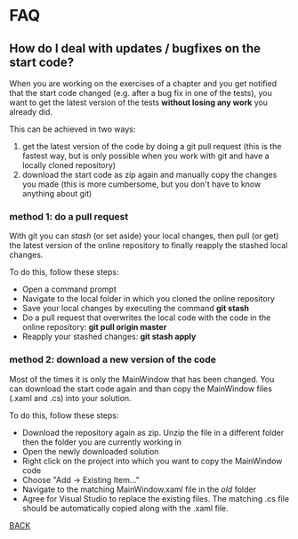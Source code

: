 # FAQ

## How do I deal with updates / bugfixes on the start code?
When you are working on the exercises of a chapter and you get notified that the start code changed (e.g. after a bug fix in one of the tests), you want to get the latest version of the tests **without losing any work** you already did.

This can be achieved in two ways:
1. get the latest version of the code by doing a git pull request (this is the fastest way, but is only possible when you work with git and have a locally cloned repository)
2. download the start code as zip again and manually copy the changes you made (this is more cumbersome, but you don't have to know anything about git)

### method 1: do a pull request
With git you can *stash* (or set aside) your local changes, then pull (or get) the latest version of the online repository to finally reapply the stashed local changes.

To do this, follow these steps:
* Open a command prompt
* Navigate to the local folder in which you cloned the online repository
* Save your local changes by executing the command **git stash**
* Do a pull request that overwrites the local code with the code in the online repository: **git pull origin master**
* Reapply your stashed changes: **git stash apply**

### method 2: download a new version of the code
Most of the times it is only the MainWindow that has been changed. You can download the start code again and than copy the MainWindow files (.xaml and .cs) into your solution.

To do this, follow these steps:
* Download the repository again as zip. Unzip the file in a different folder then the folder you are currently working in
* Open the newly downloaded solution
* Right click on the project into which you want to copy the MainWindow code
* Choose "Add -> Existing Item..."
* Navigate to the matching MainWindow.xaml file in the *old* folder
* Agree for Visual Studio to replace the existing files. The matching .cs file should be automatically copied along with the .xaml file. 

[BACK](/README.md)